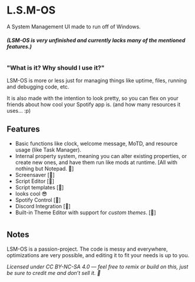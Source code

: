 # L.S.M-OS
A System Management UI made to run off of Windows.
##### (LSM-OS is **very** unfinished and currently lacks many of the mentioned features.)
#

### "What is it? Why should I use it?"
LSM-OS is more or less just for managing things like uptime, files, running and debugging code, etc.

It is also made with the intention to look pretty, so you can flex on your friends about how cool your Spotify app is. (and how many resources it uses... :p)

## Features
- Basic functions like clock, welcome message, MoTD, and resource usage (like Task Manager).
- Internal property system, meaning you can alter existing properties, or create new ones, and have them run like mods at runtime. [All with nothing but Notepad. 🚧]
- Screensaver [🚧]
- Script Editor [🚧]
- Script templates [🚧]
- looks cool 😎
- Spotify Control [🚧]
- Discord Integration [🚧]
- Built-in Theme Editor with support for *custom themes*. [🚧]

#
## Notes
LSM-OS is a passion-project. The code is messy and everywhere, optimizations are very possible, and editing it to fit your needs is up to you.

*Licensed under CC BY-NC-SA 4.0 — feel free to remix or build on this, just be sure to credit me and don’t sell it. 💜*
